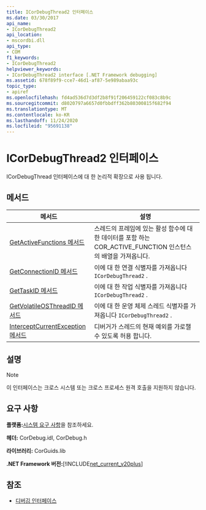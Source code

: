 ```yaml
---
title: ICorDebugThread2 인터페이스
ms.date: 03/30/2017
api_name:
- ICorDebugThread2
api_location:
- mscordbi.dll
api_type:
- COM
f1_keywords:
- ICorDebugThread2
helpviewer_keywords:
- ICorDebugThread2 interface [.NET Framework debugging]
ms.assetid: 678f89f9-cce7-46d1-af87-5e989abaa93c
topic_type:
- apiref
ms.openlocfilehash: fd4ad536d7d3df2b8f91f206459122cf083c8b9c
ms.sourcegitcommit: d8020797a6657d0fbbdff362b80300815f682f94
ms.translationtype: MT
ms.contentlocale: ko-KR
ms.lasthandoff: 11/24/2020
ms.locfileid: "95691138"
---
```

# <a name="icordebugthread2-interface"></a>ICorDebugThread2 인터페이스

ICorDebugThread 인터페이스에 대 한 논리적 확장으로 사용 됩니다.  
  
## <a name="methods"></a>메서드  
  
|메서드|설명|  
|------------|-----------------|  
|[GetActiveFunctions 메서드](icordebugthread2-getactivefunctions-method.md)|스레드의 프레임에 있는 활성 함수에 대 한 데이터를 포함 하는 COR_ACTIVE_FUNCTION 인스턴스의 배열을 가져옵니다.|  
|[GetConnectionID 메서드](icordebugthread2-getconnectionid-method.md)|이에 대 한 연결 식별자를 가져옵니다 `ICorDebugThread2` .|  
|[GetTaskID 메서드](icordebugthread2-gettaskid-method.md)|이에 대 한 작업 식별자를 가져옵니다 `ICorDebugThread2` .|  
|[GetVolatileOSThreadID 메서드](icordebugthread2-getvolatileosthreadid-method.md)|이에 대 한 운영 체제 스레드 식별자를 가져옵니다 `ICorDebugThread2` .|  
|[InterceptCurrentException 메서드](icordebugthread2-interceptcurrentexception-method.md)|디버거가 스레드의 현재 예외를 가로챌 수 있도록 허용 합니다.|  
  
## <a name="remarks"></a>설명  
  
> [!NOTE]
> 이 인터페이스는 크로스 시스템 또는 크로스 프로세스 원격 호출을 지원하지 않습니다.  
  
## <a name="requirements"></a>요구 사항  

 **플랫폼:**[시스템 요구 사항](../../get-started/system-requirements.md)을 참조하세요.  
  
 **헤더:** CorDebug.idl, CorDebug.h  
  
 **라이브러리:** CorGuids.lib  
  
 **.NET Framework 버전:**[!INCLUDE[net_current_v20plus](../../../../includes/net-current-v20plus-md.md)]  
  
## <a name="see-also"></a>참조

- [디버깅 인터페이스](debugging-interfaces.md)

